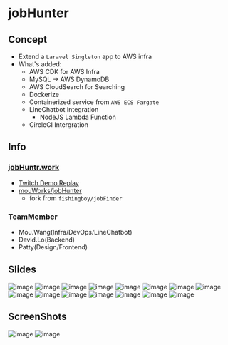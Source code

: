 # jobHunter

## Concept
* Extend a `Laravel Singleton` app to AWS infra
* What's added:
    * AWS CDK for AWS Infra
    * MySQL -> AWS DynamoDB
    * AWS CloudSearch for Searching
    * Dockerize 
    * Containerized service from `AWS ECS Fargate`
    * LineChatbot Integration
        * NodeJS Lambda Function
    * CircleCI Intergration

## Info

### [jobHuntr.work](https://jobHuntr.work/awshack)
* [Twitch Demo Replay](https://www.twitch.tv/videos/509372078?fbclid=IwAR1FHtolEi0fsQyL3gz0ID0CK6kbkqI4ZSjwL3ifTv652saP02fPmCaZKAU&t=2h37m15s)
* [mouWorks/jobHunter](https://github.com/mouWorks/jobHunter)
    * fork from `fishingboy/jobFinder`

### TeamMember
* Mou.Wang(Infra/DevOps/LineChatbot)
* David.Lo(Backend)
* Patty(Design/Frontend)

## Slides
![image](/jobHunter_slides/slide01.jpg)
![image](/jobHunter_slides/slide02.jpg)
![image](/jobHunter_slides/slide03.jpg)
![image](/jobHunter_slides/slide04.jpg)
![image](/jobHunter_slides/slide05.jpg)
![image](/jobHunter_slides/slide06.jpg)
![image](/jobHunter_slides/slide07.jpg)
![image](/jobHunter_slides/slide08.jpg)
![image](/jobHunter_slides/slide09.jpg)
![image](/jobHunter_slides/slide10.jpg)
![image](/jobHunter_slides/slide11.jpg)
![image](/jobHunter_slides/slide12.jpg)
![image](/jobHunter_slides/slide13.jpg)
![image](/jobHunter_slides/slide14.jpg)
![image](/jobHunter_slides/slide15.jpg)

## ScreenShots
![image](/jobHunter_slides/screenshot01.jpg)
![image](/jobHunter_slides/screenshot02.jpg)


